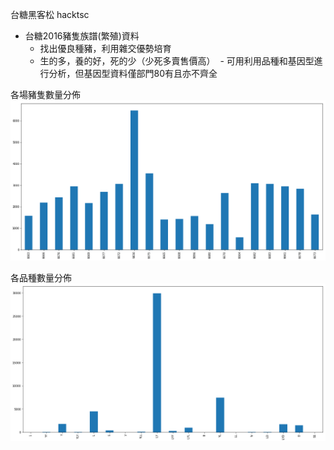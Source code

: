 台糖黑客松 hacktsc
* 台糖2016豬隻族譜(繁殖)資料
  - 找出優良種豬，利用雜交優勢培育
  - 生的多，養的好，死的少（少死多賣售價高）
  - 可用利用品種和基因型進行分析，但基因型資料僅部門80有且亦不齊全

各場豬隻數量分佈
![image](https://github.com/almightybobo/hacktsc/blob/master/graph/1.png)

各品種數量分佈
![image](https://github.com/almightybobo/hacktsc/blob/master/graph/2.png)

